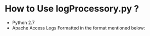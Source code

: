 # How to Use logProcessory.py ?

- Python 2.7
- Apache Access Logs Formatted in the format mentioned below:
